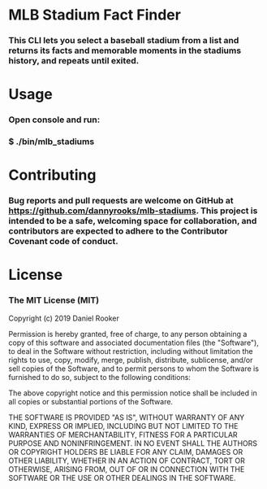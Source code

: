 

# MLB Stadium Fact Finder 

### This CLI lets you select a baseball stadium from a list and returns its facts and memorable moments in the stadiums history, and repeats until exited.

# Usage
###  Open console and run: 
###  $ ./bin/mlb_stadiums

# Contributing
### Bug reports and pull requests are welcome on GitHub at https://github.com/dannyrooks/mlb-stadiums. This project is intended to be a safe, welcoming space for collaboration, and contributors are expected to adhere to the Contributor Covenant code of conduct.

# License
### The MIT License (MIT)

Copyright (c) 2019 Daniel Rooker

Permission is hereby granted, free of charge, to any person obtaining a copy
of this software and associated documentation files (the "Software"), to deal
in the Software without restriction, including without limitation the rights
to use, copy, modify, merge, publish, distribute, sublicense, and/or sell
copies of the Software, and to permit persons to whom the Software is
furnished to do so, subject to the following conditions:

The above copyright notice and this permission notice shall be included in
all copies or substantial portions of the Software.

THE SOFTWARE IS PROVIDED "AS IS", WITHOUT WARRANTY OF ANY KIND, EXPRESS OR
IMPLIED, INCLUDING BUT NOT LIMITED TO THE WARRANTIES OF MERCHANTABILITY,
FITNESS FOR A PARTICULAR PURPOSE AND NONINFRINGEMENT. IN NO EVENT SHALL THE
AUTHORS OR COPYRIGHT HOLDERS BE LIABLE FOR ANY CLAIM, DAMAGES OR OTHER
LIABILITY, WHETHER IN AN ACTION OF CONTRACT, TORT OR OTHERWISE, ARISING FROM,
OUT OF OR IN CONNECTION WITH THE SOFTWARE OR THE USE OR OTHER DEALINGS IN
THE SOFTWARE.





